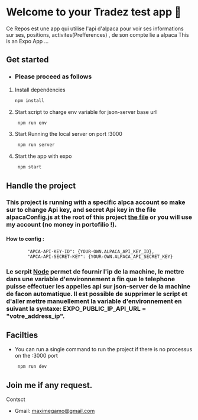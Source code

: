 # Welcome to your Tradez test app 👋

Ce Repos est une app qui utilise l'api d'alpaca pour voir ses informations sur ses, positions, activites(Prefferences) , de son compte lie a alpaca
This is an Expo App ...

## Get started
   - ###   Please proceed as follows
1. Install dependencies

   ```bash
   npm install
   ```

2. Start script to charge env variable for json-server base url

   ```bash
    npm run env
   ```

3. Start Running the local server on port :3000

   ```bash
    npm run server
   ```

4. Start the app with expo

   ```bash
    npm start
   ```


## Handle the project

### This project is running with a specific alpca account so make sur to change Api key, and secret Api key in the file alpacaConfig.js at the root of this project [the file](./alpacaConfig.js) or you will use my account (no money in portofilio !).

#### How to config :                 
            "APCA-API-KEY-ID": {YOUR-OWN.ALPACA_API_KEY_ID},  
            "APCA-API-SECRET-KEY": {YOUR-OWN.ALPACA_API_SECRET_KEY} 

### Le scrpit [Node](./scripts/updateEnv.js) permet de fournir l'ip de la machine, le mettre dans une variable d'environnement a fin que le telephone puisse effectuer les appelles api sur json-server de la machine de facon automatique. Il est possible de supprimer le script et d'aller mettre manuellement la variable d'environnement en suivant la syntaxe: EXPO_PUBLIC_IP_API_URL =  "votre_address_ip".     
 

## Facilties


- You can run  a single command to run the project if there is no processus on the :3000 port

   ```bash
    npm run dev
   ```




## Join me if any request.

Contsct

- Gmail: maximegamo@gmail.com 

<!-- 61f36e0c-60ed-48c9-8d93-805c49c6a98e -->
